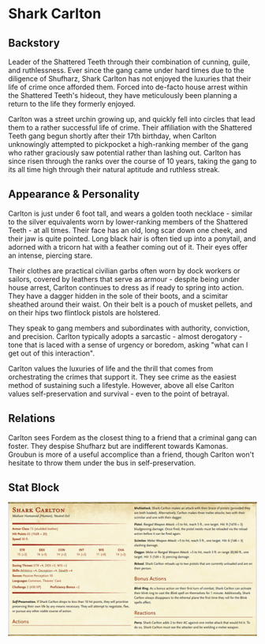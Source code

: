 # Shark Carlton

## Backstory

Leader of the Shattered Teeth through their combination of cunning, guile, and ruthlessness.
Ever since the gang came under hard times due to the diligence of Shufharz, Shark Carlton has not enjoyed the luxuries that their life of crime once afforded them.
Forced into de-facto house arrest within the Shattered Teeth's hideout, they have meticulously been planning a return to the life they formerly enjoyed.

Carlton was a street urchin growing up, and quickly fell into circles that lead them to a rather successful life of crime.
Their affiliation with the Shattered Teeth gang begun shortly after their 17th birthday, when Carlton unknowingly attempted to pickpocket a high-ranking member of the gang who rather graciously saw potential rather than lashing out.
Carlton has since risen through the ranks over the course of 10 years, taking the gang to its all time high through their natural aptitude and ruthless streak.

## Appearance & Personality

Carlton is just under 6 foot tall, and wears a golden tooth necklace - similar to the silver equivalents worn by lower-ranking members of the Shattered Teeth - at all times.
Their face has an old, long scar down one cheek, and their jaw is quite pointed.
Long black hair is often tied up into a ponytail, and adorned with a tricorn hat with a feather coming out of it.
Their eyes offer an intense, piercing stare.

Their clothes are practical civilian garbs often worn by dock workers or sailors, covered by leathers that serve as armour - despite being under house arrest, Carlton continues to dress as if ready to spring into action.
They have a dagger hidden in the sole of their boots, and a scimitar sheathed around their waist.
On their belt is a pouch of musket pellets, and on their hips two flintlock pistols are holstered.

They speak to gang members and subordinates with authority, conviction, and precision.
Carlton typically adopts a sarcastic - almost derogatory - tone that is laced with a sense of urgency or boredom, asking "what can I get out of this interaction".

Carlton values the luxuries of life and the thrill that comes from orchestrating the crimes that support it.
They see crime as the easiest method of sustaining such a lifestyle.
However, above all else Carlton values self-preservation and survival - even to the point of betrayal.

## Relations

Carlton sees Fordem as the closest thing to a friend that a criminal gang can foster.
They despise Shufharz but are indifferent towards Kamonas.
Groubun is more of a useful accomplice than a friend, though Carlton won't hesitate to throw them under the bus in self-preservation.

## Stat Block

![](./carlton-stat-block.png)
